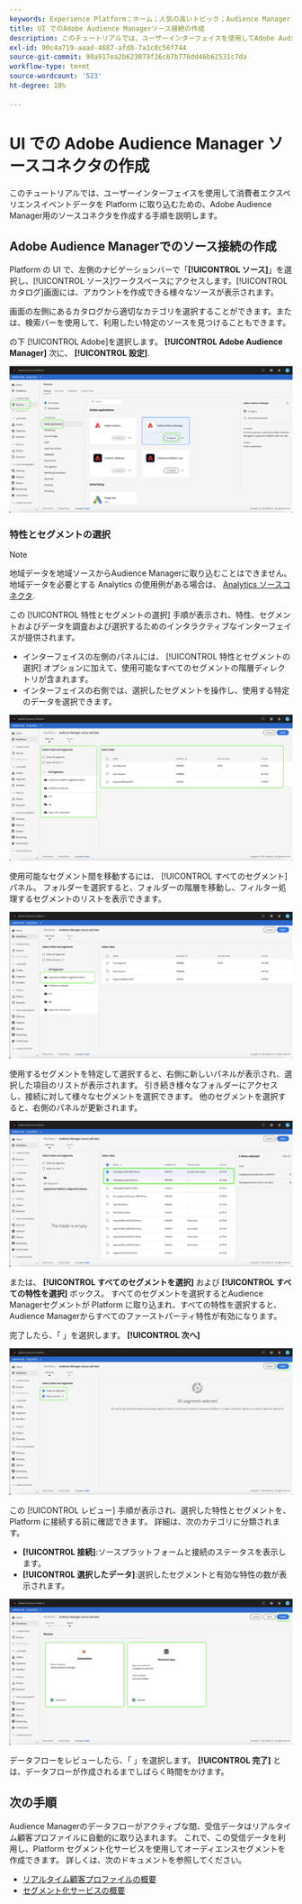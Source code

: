 ```yaml
---
keywords: Experience Platform；ホーム；人気の高いトピック；Audience Manager ソースコネクタ；Audience Manager;Audience Manager コネクタ
title: UI でのAdobe Audience Managerソース接続の作成
description: このチュートリアルでは、ユーザーインターフェイスを使用してAdobe Audience Managerで消費者エクスペリエンスイベントデータを Platform に取り込むためのソース接続を作成する手順について説明します。
exl-id: 90c4a719-aaad-4687-afd8-7a1c0c56f744
source-git-commit: 90a917ea2b623079f26c67b776dd46b62531c7da
workflow-type: tm+mt
source-wordcount: '523'
ht-degree: 18%

---
```


# UI での Adobe Audience Manager ソースコネクタの作成

このチュートリアルでは、ユーザーインターフェイスを使用して消費者エクスペリエンスイベントデータを Platform に取り込むための、Adobe Audience Manager用のソースコネクタを作成する手順を説明します。

## Adobe Audience Managerでのソース接続の作成

Platform の UI で、左側のナビゲーションバーで「**[!UICONTROL ソース]**」を選択し、[!UICONTROL ソース]ワークスペースにアクセスします。[!UICONTROL カタログ]画面には、アカウントを作成できる様々なソースが表示されます。

画面の左側にあるカタログから適切なカテゴリを選択することができます。または、検索バーを使用して、利用したい特定のソースを見つけることもできます。

の下 [!UICONTROL Adobe]を選択します。 **[!UICONTROL Adobe Audience Manager]** 次に、 **[!UICONTROL 設定]**.

![カタログ](../../../../images/tutorials/create/aam/catalog.png)

### 特性とセグメントの選択

>[!NOTE]
>
>地域データを地域ソースからAudience Managerに取り込むことはできません。 地域データを必要とする Analytics の使用例がある場合は、 [Analytics ソースコネクタ](../adobe-applications/analytics.md).

この [!UICONTROL 特性とセグメントの選択] 手順が表示され、特性、セグメントおよびデータを調査および選択するためのインタラクティブなインターフェイスが提供されます。

* インターフェイスの左側のパネルには、 [!UICONTROL 特性とセグメントの選択] オプションに加えて、使用可能なすべてのセグメントの階層ディレクトリが含まれます。
* インターフェイスの右側では、選択したセグメントを操作し、使用する特定のデータを選択できます。

![add-data](../../../../images/tutorials/create/aam/add-data.png)

使用可能なセグメント間を移動するには、 [!UICONTROL すべてのセグメント] パネル。 フォルダーを選択すると、フォルダーの階層を移動し、フィルター処理するセグメントのリストを表示できます。

![segment-folder](../../../../images/tutorials/create/aam/segment-folder.png)

使用するセグメントを特定して選択すると、右側に新しいパネルが表示され、選択した項目のリストが表示されます。 引き続き様々なフォルダーにアクセスし、接続に対して様々なセグメントを選択できます。 他のセグメントを選択すると、右側のパネルが更新されます。

![select-data](../../../../images/tutorials/create/aam/select-data.png)

または、 **[!UICONTROL すべてのセグメントを選択]** および **[!UICONTROL すべての特性を選択]** ボックス。 すべてのセグメントを選択するとAudience Managerセグメントが Platform に取り込まれ、すべての特性を選択すると、Audience Managerからすべてのファーストパーティ特性が有効になります。

完了したら、「 」を選択します。 **[!UICONTROL 次へ]**

![all-segments](../../../../images/tutorials/create/aam/all-segments.png)

この [!UICONTROL レビュー] 手順が表示され、選択した特性とセグメントを、Platform に接続する前に確認できます。 詳細は、次のカテゴリに分類されます。

* **[!UICONTROL 接続]**:ソースプラットフォームと接続のステータスを表示します。
* **[!UICONTROL 選択したデータ]**:選択したセグメントと有効な特性の数が表示されます。

![レビュー](../../../../images/tutorials/create/aam/review.png)

データフローをレビューしたら、「 」を選択します。 **[!UICONTROL 完了]** とは、データフローが作成されるまでしばらく時間をかけます。

## 次の手順

Audience Managerのデータフローがアクティブな間、受信データはリアルタイム顧客プロファイルに自動的に取り込まれます。 これで、この受信データを利用し、Platform セグメント化サービスを使用してオーディエンスセグメントを作成できます。 詳しくは、次のドキュメントを参照してください。

* [リアルタイム顧客プロファイルの概要](../../../../../profile/home.md)
* [セグメント化サービスの概要](../../../../../segmentation/home.md)
